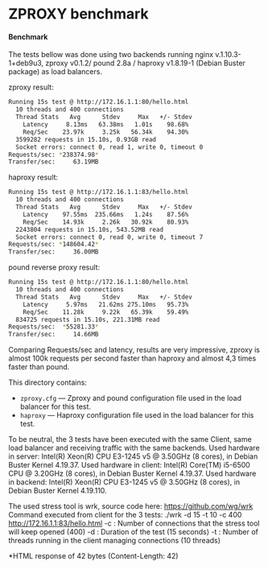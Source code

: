 # ZPROXY benchmark


#### Benchmark

The tests bellow was done using two backends running nginx v.1.10.3-1+deb9u3, zproxy v0.1.2/ pound 2.8a / haproxy v1.8.19-1 (Debian Buster package) as load balancers.

zproxy result:
```bash
Running 15s test @ http://172.16.1.1:80/hello.html
  10 threads and 400 connections
  Thread Stats   Avg      Stdev     Max   +/- Stdev
    Latency     8.13ms   63.38ms   1.01s    98.68%
    Req/Sec    23.97k     3.25k   56.34k    94.30%
  3599282 requests in 15.10s, 0.93GB read
  Socket errors: connect 0, read 1, write 0, timeout 0
Requests/sec: *238374.98*
Transfer/sec:     63.19MB   
```                                       
haproxy result:
```bash
Running 15s test @ http://172.16.1.1:83/hello.html
  10 threads and 400 connections
  Thread Stats   Avg      Stdev     Max   +/- Stdev
    Latency    97.55ms  235.66ms   1.24s    87.56%
    Req/Sec    14.93k     2.26k   30.92k    80.93%
  2243804 requests in 15.10s, 543.52MB read
  Socket errors: connect 0, read 0, write 0, timeout 7
Requests/sec: *148604.42*
Transfer/sec:     36.00MB
```

pound reverse proxy result:
```bash
Running 15s test @ http://172.16.1.1:80/hello.html
  10 threads and 400 connections
  Thread Stats   Avg      Stdev     Max   +/- Stdev
    Latency     5.97ms   21.62ms 275.10ms   95.73%
    Req/Sec    11.28k     9.22k   65.39k    59.49%
  834725 requests in 15.10s, 221.31MB read
Requests/sec:  *55281.33*
Transfer/sec:     14.66MB
```

Comparing Requests/sec and latency, results are very impressive, zproxy is almost 100k requests per second faster than haproxy and almost 4,3 times faster than pound.

This directory contains:
* `zproxy.cfg` — Zproxy and pound configuration file used in the load balancer for this test.
* `haproxy` —  Haproxy configuration file used in the load balancer for this test.


To be neutral, the 3 tests have been executed with the same Client, same load balancer and receiving traffic with the same backends. 
Used hardware in server:  Intel(R) Xeon(R) CPU E3-1245 v5 @ 3.50GHz (8 cores), in Debian Buster Kernel 4.19.37.
Used hardware in client:  Intel(R) Core(TM) i5-6500 CPU @ 3.20GHz (8 cores), in Debian Buster Kernel 4.19.37.
Used hardware in backend: Intel(R) Xeon(R) CPU E3-1245 v5 @ 3.50GHz (8 cores), in Debian Buster Kernel 4.19.110.


The used stress tool is wrk, source code here: https://github.com/wg/wrk
Command executed from client for the 3 tests: ./wrk -d 15 -t 10 -c 400 http://172.16.1.1:83/hello.html 
 -c : Number of connections that the stress tool will keep opened (400)
 -d : Duration of the test (15 seconds)
 -t : Number of threads running in the client managing connections (10 threads)

*HTML response of 42 bytes (Content-Length: 42)
